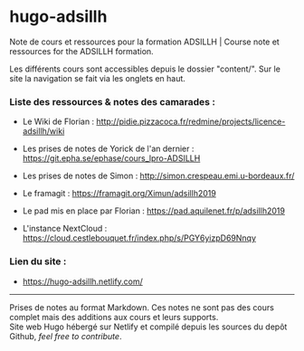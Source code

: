 # hugo-adsillh
Note de cours et ressources pour la formation ADSILLH | Course note et ressources for the ADSILLH formation.

Les différents cours sont accessibles depuis le dossier "content/". Sur le site la navigation se fait via les onglets en haut.

### Liste des ressources & notes des camarades :

- Le Wiki de Florian : http://pidie.pizzacoca.fr/redmine/projects/licence-adsillh/wiki

- Les prises de notes de Yorick de l'an dernier : https://git.epha.se/ephase/cours_lpro-ADSILLH

- Les prises de notes de Simon : http://simon.crespeau.emi.u-bordeaux.fr/

- Le framagit : https://framagit.org/Ximun/adsillh2019

- Le pad mis en place par Florian : https://pad.aquilenet.fr/p/adsillh2019

- L'instance NextCloud : https://cloud.cestlebouquet.fr/index.php/s/PGY6yizpD69Nnqy 

### Lien du site :

- https://hugo-adsillh.netlify.com/

___

Prises de notes au format Markdown. Ces notes ne sont pas des cours complet mais des additions aux cours et leurs supports.\
Site web Hugo hébergé sur Netlify et compilé depuis les sources du depôt Github, *feel free to contribute*.
